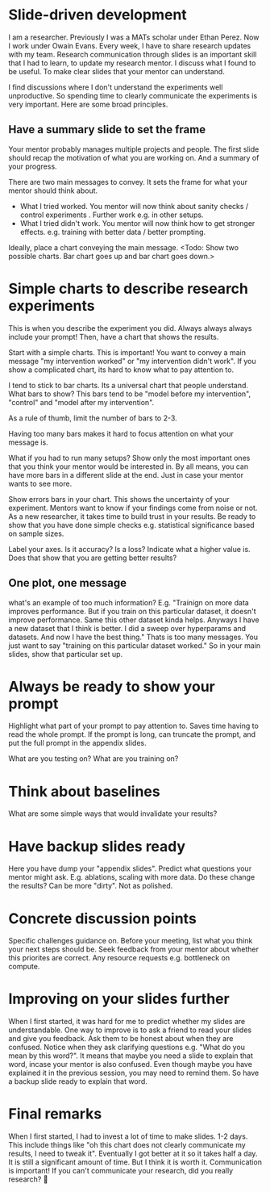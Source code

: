 # Slide-driven development


I am a researcher. Previously I was a MATs scholar under Ethan Perez. Now I work under Owain Evans.
Every week, I have to share research updates with my team.
Research communication through slides is an important skill that I had to learn, to update my research mentor.
I discuss what I found to be useful. To make clear slides that your mentor can understand.

I find discussions where I don't understand the experiments well unproductive. So spending time to clearly communicate the experiments is very important.
Here are some broad principles.

## Have a summary slide to set the frame
Your mentor probably manages multiple projects and people.
The first slide should recap the motivation of what you are working on. And a summary of your progress.

There are two main messages to convey. It sets the frame for what your mentor should think about.
- What I tried worked. You mentor will now think about sanity checks / control experiments . Further work e.g. in other setups.
- What I tried didn't work. You mentor will now think how to get stronger effects. e.g. training with better data / better prompting.

Ideally, place a chart conveying the main message. <Todo: Show two possible charts. Bar chart goes up and bar chart goes down.>


# Simple charts to describe research experiments
This is when you describe the experiment you did.
Always always always include your prompt!
Then, have a chart that shows the results.

Start with a simple charts. This is important! You want to convey a main message "my intervention worked" or "my intervention didn't work".
If you show a complicated chart, its hard to know what to pay attention to.

I tend to stick to bar charts. Its a universal chart that people understand.
What bars to show? This bars tend to be "model before my intervention", "control" and "model after my intervention".

As a rule of thumb, limit the number of bars to 2-3.

<show image of many bar charts>
Having too many bars makes it hard to focus attention on what your message is.


What if you had to run many setups? Show only the most important ones that you think your mentor would be interested in.
By all means, you can have more bars in a different slide at the end. Just in case your mentor wants to see more.

Show errors bars in your chart. This shows the uncertainty of your experiment.
Mentors want to know if your findings come from noise or not. As a new researcher, it takes time to build trust in your results. 
Be ready to show that you have done simple checks e.g. statistical significance based on sample sizes.

Label your axes. Is it accuracy? Is a loss? Indicate what a higher value is. Does that show that you are getting better results?


## One plot, one message
what's an example of too much information?
E.g. "Trainign on more data improves performance. But if you train on this particular dataset, it doesn't improve performance. Same this other dataset kinda helps. 
Anyways I have a new dataset that I think is better. I did a sweep over hyperparams and datasets. And now I have the best thing."
Thats is too many messages. You just want to say "training on this particular dataset worked." 
So in your main slides, show that particular set up.

# Always be ready to show your prompt
Highlight what part of your prompt to pay attention to. Saves time having to read the whole prompt.
If the prompt is long, can truncate the prompt, and put the full prompt in the appendix slides.

What are you testing on?
What are you training on?


# Think about baselines
What are some simple ways that would invalidate your results?


# Have backup slides ready
Here you have dump your "appendix slides". Predict what questions your mentor might ask. E.g. ablations, scaling with more data. Do these change the results?
Can be more "dirty". Not as polished.

# Concrete discussion points
Specific challenges guidance on.
Before your meeting, list what you think your next steps should be. Seek feedback from your mentor about whether this priorites are correct.
Any resource requests e.g. bottleneck on compute.

# Improving on your slides further
When I first started, it was hard for me to predict whether my slides are understandable. One way to improve is to ask a friend to read your slides and give you feedback.
Ask them to be honest about when they are confused. Notice when they ask clarifying questions e.g. "What do you mean by this word?". 
It means that maybe you need a slide to explain that word, incase your mentor is also confused. Even though maybe you have explained it in the previous session, you may need to remind them. So have a backup slide ready to explain that word.

# Final remarks
When I first started, I had to invest a lot of time to make slides. 1-2 days. This include things like "oh this chart does not clearly communicate my results, I need to tweak it". Eventually I got better at it so it takes half a day.
It is still a significant amount of time. But I think it is worth it. Communication is important! If you can't communicate your research, did you really research? :troll:










